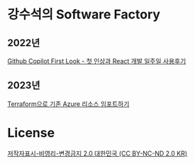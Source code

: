 # 강수석의 Software Factory

## 2022년

[Github Copilot First Look - 첫 인상과 React 개발 일주일 사용후기](./2022/Github%20Copliot%20First%20Look/Github%20Copilot%20First%20Look.md)

## 2023년

[Terraform으로 기존 Azure 리소스 임포트하기](./2023/Terraform%EC%9C%BC%EB%A1%9C%20%EA%B8%B0%EC%A1%B4%20Azure%20%EB%A6%AC%EC%86%8C%EC%8A%A4%20%EC%9E%84%ED%8F%AC%ED%8A%B8%ED%95%98%EA%B8%B0%2FTerraform%EC%9C%BC%EB%A1%9C%20%EA%B8%B0%EC%A1%B4%20Azure%20%EB%A6%AC%EC%86%8C%EC%8A%A4%20%EC%9E%84%ED%8F%AC%ED%8A%B8%ED%95%98%EA%B8%B0.md)

[](<./2023/How%20to%20Terraform(1)%20-%20%ED%99%98%EA%B2%BD%20%EC%84%A4%EC%A0%95%ED%95%98%EA%B8%B0/How%20to%20Terraform(1)%20-%20%ED%99%98%EA%B2%BD%20%EC%84%A4%EC%A0%95%ED%95%98%EA%B8%B0.md>)

# License

[저작자표시-비영리-변경금지 2.0 대한민국 (CC BY-NC-ND 2.0 KR)](https://creativecommons.org/licenses/by-nc-nd/2.0/kr/)
